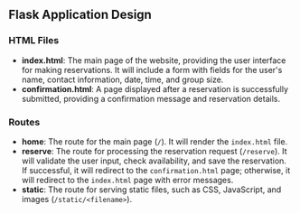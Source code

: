 ## Flask Application Design

### HTML Files

- **index.html**: The main page of the website, providing the user interface for making reservations. It will include a form with fields for the user's name, contact information, date, time, and group size.
- **confirmation.html**: A page displayed after a reservation is successfully submitted, providing a confirmation message and reservation details.

### Routes

- **home**: The route for the main page (`/`). It will render the `index.html` file.
- **reserve**: The route for processing the reservation request (`/reserve`). It will validate the user input, check availability, and save the reservation. If successful, it will redirect to the `confirmation.html` page; otherwise, it will redirect to the `index.html` page with error messages.
- **static**: The route for serving static files, such as CSS, JavaScript, and images (`/static/<filename>`).